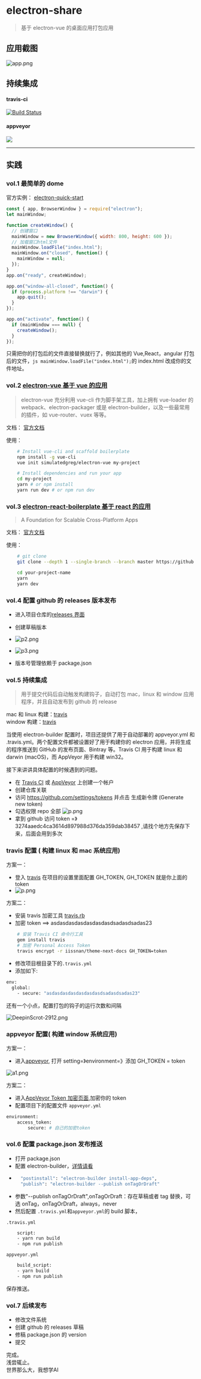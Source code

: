 # electron-share

> 基于 electron-vue 的桌面应用打包应用

## 应用截图

![app.png](https://upload-images.jianshu.io/upload_images/6167081-f3d10f0405ee6c3f.png?imageMogr2/auto-orient/strip%7CimageView2/2/w/1240)

## 持续集成

#### travis-ci

[![Build Status](https://travis-ci.org/HuaRongSAO/electron-share.svg?branch=master)](https://travis-ci.org/HuaRongSAO/electron-share)

#### appveyor

[![](https://img.shields.io/badge/style-popout--square-green.svg?logo=appveyor&style=popout-square)](https://ci.appveyor.com/project/HuaRongSAO/electron-share/history)

---

## 实践

### vol.1 最简单的 dome

官方实例： [electron-quick-start](https://github.com/electron/electron-quick-start)

```js
const { app, BrowserWindow } = require("electron");
let mainWindow;

function createWindow() {
  // 创建窗口
  mainWindow = new BrowserWindow({ width: 800, height: 600 });
  // 加载窗口html文件
  mainWindow.loadFile("index.html");
  mainWindow.on("closed", function() {
    mainWindow = null;
  });
}
app.on("ready", createWindow);

app.on("window-all-closed", function() {
  if (process.platform !== "darwin") {
    app.quit();
  }
});

app.on("activate", function() {
  if (mainWindow === null) {
    createWindow();
  }
});
```

只需把你的打包后的文件直接替换就行了，例如其他的 Vue,React，angular 打包后的文件，`js mainWindow.loadFile("index.html");`的 index.html 改成你的文件地址。

### vol.2 [electron-vue 基于 vue 的应用](https://github.com/SimulatedGREG/electron-vue)

> electron-vue 充分利用 vue-cli 作为脚手架工具，加上拥有 vue-loader 的 webpack、electron-packager 或是 electron-builder，以及一些最常用的插件，如 vue-router、vuex 等等。

文档： [官方文档](https://simulatedgreg.gitbooks.io/electron-vue/content/cn/)

使用：

```sh
    # Install vue-cli and scaffold boilerplate
    npm install -g vue-cli
    vue init simulatedgreg/electron-vue my-project

    # Install dependencies and run your app
    cd my-project
    yarn # or npm install
    yarn run dev # or npm run dev
```

### vol.3 [electron-react-boilerplate 基于 react 的应用](https://github.com/electron-react-boilerplate/electron-react-boilerplate)

> A Foundation for Scalable Cross-Platform Apps

文档： [官方文档](https://github.com/electron-react-boilerplate/electron-react-boilerplate)

使用：

```sh
    # git clone
    git clone --depth 1 --single-branch --branch master https://github.com/electron-react-boilerplate/electron-react-boilerplate.git your-project-name

    cd your-project-name
    yarn
    yarn dev

```

### vol.4 配置 github 的 releases 版本发布

- 进入项目仓库的[releases 界面](https://github.com/HuaRongSAO/electron-share/releases)
- 创建草稿版本

- ![p2.png](https://upload-images.jianshu.io/upload_images/6167081-1253a9cb08ee4905.png?imageMogr2/auto-orient/strip%7CimageView2/2/w/1240)

- ![p3.png](https://upload-images.jianshu.io/upload_images/6167081-01ccfe648f2ce01e.png?imageMogr2/auto-orient/strip%7CimageView2/2/w/1240)

- 版本号管理依赖于 package.json

### vol.5 持续集成

> 用于提交代码后自动触发构建钩子，自动打包 mac，linux 和 window 应用程序，并且自动发布到 github 的 release

mac 和 linux 构建：[travis](https://travis-ci.org)  
window 构建：[travis](https://ci.appveyor.com/)

当使用 electron-builder 配置时，项目还提供了用于自动部署的 appveyor.yml 和 .travis.yml。两个配置文件都被设置好了用于构建你的 electron 应用，并将生成的程序推送到 GitHub 的发布页面、Bintray 等。Travis CI 用于构建 linux 和 darwin (macOS)，而 AppVeyor 用于构建 win32。

接下来讲讲具体配置的时候遇到的问题。

- 在 [Travis CI](https://travis-ci.org) 或 [AppVeyor](https://www.appveyor.com/) 上创建一个帐户
- 创建仓库关联
- 访问 https://github.com/settings/tokens 并点击 生成新令牌 (Generate new token)
- 勾选权限 repo 全部
  ![p.png](https://upload-images.jianshu.io/upload_images/6167081-65e7154951aa74fa.png?imageMogr2/auto-orient/strip%7CimageView2/2/w/1240)
- 拿到 github 访问 token =》 3274aaedc4ca3614d897988d376da359dab38457
  ,请找个地方先保存下来，后面会用到多次

### travis 配置 ( 构建 linux 和 mac 系统应用)

方案一：

- 登入 [travis](https://travis-ci.org) 在项目的设置里面配置 GH_TOKEN, GH_TOKEN 就是你上面的 token
- ![p.png](https://upload-images.jianshu.io/upload_images/6167081-dc7cdc2552cfbd7e.png?imageMogr2/auto-orient/strip%7CimageView2/2/w/1240)

方案二：

- 安装 travis 加密工具 [travis.rb](https://github.com/travis-ci/travis.rb#readme)
- 加密 token ==> asdasdasdasdasdasdasdsadasdsadas23

```sh
    # 安装 Travis CI 命令行工具
    gem install travis
    # 加密 Personal Access Token
    travis encrypt -r iissnan/theme-next-docs GH_TOKEN=token

```

- 修改项目根目录下的`.travis.yml`
- 添加如下:

```sh
env:
  global:
    - secure: "asdasdasdasdasdasdasdsadasdsadas23"
```

还有一个小点，配置打包的钩子的运行次数和间隔

![DeepinScrot-2912.png](https://upload-images.jianshu.io/upload_images/6167081-18d0a9d2e33f77dd.png?imageMogr2/auto-orient/strip%7CimageView2/2/w/1240)

### appveyor 配置( 构建 window 系统应用)

方案一：

- 进入[appveyor](https://ci.appveyor.com/), 打开 setting=》environment=》添加 GH_TOKEN = token

![a1.png](https://upload-images.jianshu.io/upload_images/6167081-c0eea9f917347c09.png?imageMogr2/auto-orient/strip%7CimageView2/2/w/1240)

方案二：

- 进入[AppVeyor Token 加密页面](https://ci.appveyor.com/tools/encrypt),加密你的 token
- 配置项目下的配置文件 `appveyor.yml`

```sh
environment:
    access_token:
        secure: # 自己的加密token
```

### vol.6 配置 package.json 发布推送

- 打开 package.json
- 配置 electron-builder，[详情请看](https://www.electron.build/configuration/publish)
- ```sh
    "postinstall": "electron-builder install-app-deps",
    "publish": "electron-builder --publish onTagOrDraft"
  ```
- 参数"--publish onTagOrDraft",onTagOrDraft：存在草稿或者 tag 替换，可选 onTag，onTagOrDraft，always，never
- 然后配置 `.travis.yml`和`appveyor.yml`的 build 脚本，

`.travis.yml`

```sh
    script:
    - yarn run build
    - npm run publish
```

`appveyor.yml`

```sh
    build_script:
    - yarn build
    - npm run publish
```

保存推送。

### vol.7 后续发布

- 修改文件系统
- 创建 github 的 releases 草稿
- 修稿 package.json 的 version
- 提交

完成。   
浅尝辄止。    
世界那么大，我想学AI
